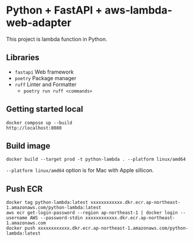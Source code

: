 # Python + FastAPI + aws-lambda-web-adapter
This project is lambda function in Python.

## Libraries
- `fastapi` Web framework
- `poetry` Package manager
- `ruff` Linter and Formatter
  - `poetry run ruff <commands>`

## Getting started local
```
docker compose up --build
http://localhost:8080
```

## Build image
```
docker build --target prod -t python-lambda . --platform linux/amd64
```

`--platform linux/amd64` option is for Mac with Apple sillicon.

## Push ECR
```
docker tag python-lambda:latest xxxxxxxxxxxx.dkr.ecr.ap-northeast-1.amazonaws.com/python-lambda:latest
aws ecr get-login-password --region ap-northeast-1 | docker login --username AWS --password-stdin xxxxxxxxxxxx.dkr.ecr.ap-northeast-1.amazonaws.com
docker push xxxxxxxxxxxx.dkr.ecr.ap-northeast-1.amazonaws.com/python-lambda:latest
```